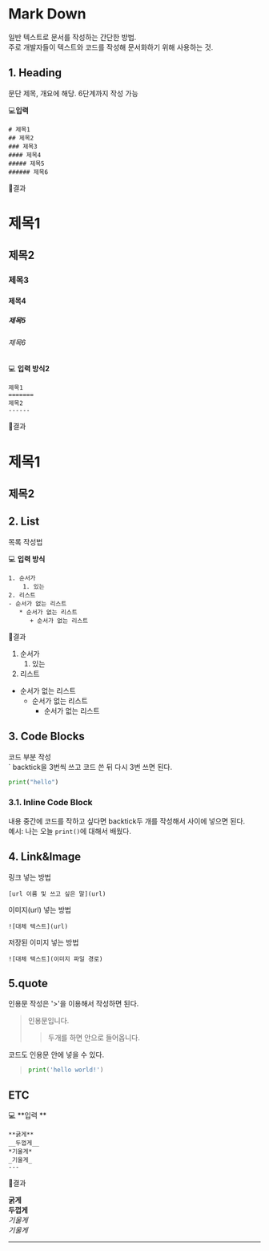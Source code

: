 
# Mark Down
일반 텍스트로 문서를 작성하는 간단한 방법.  
주로 개발자들이 텍스트와 코드를 작성해 문서화하기 위해 사용하는 것.


## 1. Heading
문단 제목, 개요에 해당.
6단계까지 작성 가능

💻**입력**
```
# 제목1
## 제목2
### 제목3
#### 제목4
##### 제목5
###### 제목6
```

📌결과
# 제목1
## 제목2
### 제목3
#### 제목4
##### 제목5
###### 제목6

💻 **입력 방식2**
```
제목1
=======
제목2
------
```

📌결과

제목1
=======
제목2
------



## 2. List
목록 작성법

💻 **입력 방식**
```
1. 순서가
    1. 있는
2. 리스트
- 순서가 없는 리스트
   * 순서가 없는 리스트
      + 순서가 없는 리스트
```

📌결과
1. 순서가
    1. 있는
2. 리스트
- 순서가 없는 리스트
   * 순서가 없는 리스트
      + 순서가 없는 리스트



## 3. Code Blocks
코드 부분 작성  
` backtick을 3번씩 쓰고 코드 쓴 뒤 다시 3번 쓰면 된다.

```python
print("hello")
```  

### 3.1. Inline Code Block
내용 중간에 코드를 작하고 싶다면 backtick두 개를 작성해서 사이에 넣으면 된다.  
예시: 나는 오늘 `print()`에 대해서 배웠다.

## 4. Link&Image
링크 넣는 방법  
```
[url 이름 및 쓰고 싶은 말](url)
```  

이미지(url) 넣는 방법
```
![대체 텍스트](url)
```

저장된 이미지 넣는 방법
```
![대체 텍스트](이미지 파일 경로)
```

## 5.quote
인용문 작성은 '>'을 이용해서 작성하면 된다.


> 인용문입니다.
>> 두개를 하면 안으로 들어옵니다.

코드도 인용문 안에 넣을 수 있다.
> ```python
> print('hello world!')
> ```

## ETC
💻 **입력 **
```
**굵게**  
__두껍게__  
*기울게*  
_기울게_  
---
```
📌결과  

**굵게**  \
__두껍게__  \
*기울게*  \
_기울게_ 

---